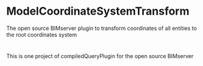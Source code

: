 # ModelCoordinateSystemTransform
The open source BIMserver plugin to transform coordinates of all entities to the root coordinates system
#
This is one project of compiledQueryPlugin for the open source BIMserver
#
